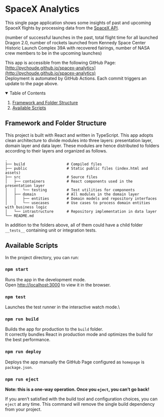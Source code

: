 # SpaceX Analytics

This single page application shows some insights of past and upcoming SpaceX flights by processing data from the [SpaceX API](https://github.com/r-spacex/SpaceX-API/tree/master/docs/v4).

(number of successful launches in the past, total flight time for all launched Dragon 2.0,
 number of rockets launched from Kennedy Space Center Historic Launch Complex 39A with recovered fairings,
  number of NASA crew members to be in the upcoming launches)

This app is accessible from the following GitHub Page: <br/>
[http://pychoude.github.io/spacex-analytics](http://pychoude.github.io/spacex-analytics) <br/>
Deployment is automated by GitHub Actions. Each commit triggers an update to the page above.

<!-- TABLE OF CONTENTS -->
<details open="open">
  <summary>Table of Contents</summary>
  <ol>
    <li>
      <a href="#framework-and-folder-structure">Framework and Folder Structure</a>
    </li>
    <li>
      <a href="#available-scripts">Available Scripts</a>
    </li>
  </ol>
</details>

## Framework and Folder Structure
This project is built with React and written in TypeScript.
This app adopts clean architecture to divide modules into three layers: presentation layer, domain layer and data layer.
These modules are hence distributed to folders according to their layers and organized as follows. 

    .
    ├── build                   # Compiled files
    ├── public                  # Static public files (index.html and assets)
    ├── src                     # Source files
    │   ├── containers          # React components used in the presentation layer
    │   │   └── testing         # Test utilities for components
    │   ├── domain              # All modules in the domain layer
    │   │   ├── entities        # Domain models and repository interfaces
    │   │   └── usecases        # Use cases to process domain entities with business logic
    │   └── intrastructure      # Repository implementation in data layer
    └── README.md

In addition to the folders above, all of them could have a child folder `__tests__` containing unit or integration tests.

## Available Scripts

In the project directory, you can run:

### `npm start`

Runs the app in the development mode.\
Open [http://localhost:3000](http://localhost:3000) to view it in the browser.

### `npm test`

Launches the test runner in the interactive watch mode.\

### `npm run build`

Builds the app for production to the `build` folder.\
It correctly bundles React in production mode and optimizes the build for the best performance.

### `npm run deploy`

Deploys the app manually the GitHub Page configured as `homepage` is `package.json`.

### `npm run eject`

**Note: this is a one-way operation. Once you `eject`, you can’t go back!**

If you aren’t satisfied with the build tool and configuration choices, you can `eject` at any time. This command will remove the single build dependency from your project.
